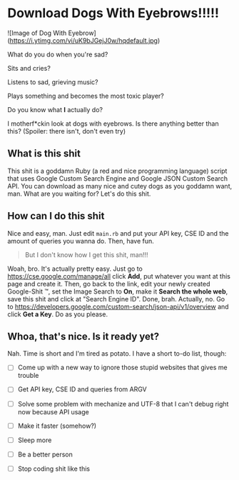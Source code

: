 # Download Dogs With Eyebrows!!!!!

![Image of Dog With Eyebrow] (https://i.ytimg.com/vi/uK9bJGejJ0w/hqdefault.jpg)

What do you do when you're sad?

Sits and cries? 

Listens to sad, grieving music?

Plays something and becomes the most toxic player?

Do you know what **I** actually do?

I motherf*ckin look at dogs with eyebrows. Is there anything better than this? (Spoiler: there isn't, don't even try)

## What is this shit

This shit is a goddamn Ruby (a red and nice programming language) script that uses Google Custom Search Engine and Google JSON Custom Search API. You can download as many nice and cutey dogs as you goddamn want, man. What are you waiting for? Let's do this shit.

## How can I do this shit

Nice and easy, man. Just edit `main.rb` and put your API key, CSE ID and the amount of queries you wanna do. Then, have fun.

>But I don't know how I get this shit, man!!!

Woah, bro. It's actually pretty easy. Just go to https://cse.google.com/manage/all click **Add**, put whatever you want at this page and create it. Then, go back to the link, edit your newly created Google-Shit &trade;, set the Image Search to **On**, make it **Search the whole web**, save this shit and click at "Search Engine ID". Done, brah.
Actually, no. Go to https://developers.google.com/custom-search/json-api/v1/overview and click **Get a Key**. Do as you please.

## Whoa, that's nice. Is it ready yet?

Nah. Time is short and I'm tired as potato. I have a short to-do list, though:

- [ ] Come up with a new way to ignore those stupid websites that gives me trouble
- [ ] Get API key, CSE ID and queries from ARGV
- [ ] Solve some problem with mechanize and UTF-8 that I can't debug right now because API usage
- [ ] Make it faster (somehow?)
- [ ] Sleep more
- [ ] Be a better person
- [ ] Stop coding shit like this
 